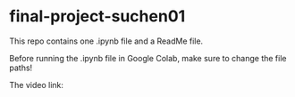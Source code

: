# final-project-suchen01 

This repo contains one .ipynb file and a ReadMe file.

Before running the .ipynb file in Google Colab, make sure to change the file paths!

The video link: 
